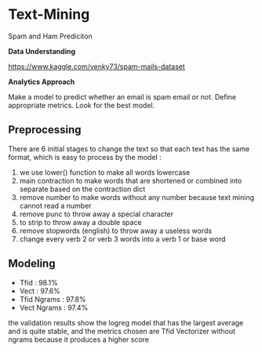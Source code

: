 # Text-Mining
Spam and Ham Prediciton

**Data Understanding**

https://www.kaggle.com/venky73/spam-mails-dataset


**Analytics Approach**

Make a model to predict whether an email is spam email or not.
Define appropriate metrics.
Look for the best model.

## Preprocessing

There are 6 initial stages to change the text so that each text has the same format, which is easy to process by the model :
1. we use lower() function to make all words lowercase
2. main contraction to make words that are shortened or combined into separate based on the contraction dict
3. remove number to make words without any number because text mining cannot read a number
4. remove punc to throw away a special character
5. to strip to throw away a double space
6. remove stopwords (english) to throw away a useless words
7. change every verb 2 or verb 3 words into a verb 1 or base word

## Modeling

* Tfid : 98.1%
* Vect : 97.6%
* Tfid Ngrams : 97.8%
* Vect Ngrams : 97.4%

the validation results show the logreg model that has the largest average and is quite stable, and the metrics chosen are Tfid Vectorizer without ngrams because it produces a higher score

